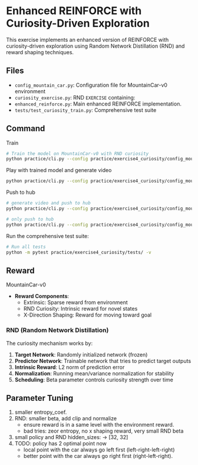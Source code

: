 # Enhanced REINFORCE with Curiosity-Driven Exploration

This exercise implements an enhanced version of REINFORCE with curiosity-driven exploration using
Random Network Distillation (RND) and reward shaping techniques.

## Files
- `config_mountain_car.py`: Configuration file for MountainCar-v0 environment
- `curiosity_exercise.py`: RND `EXERCISE` containing:
- `enhanced_reinforce.py`: Main enhanced REINFORCE implementation.
- `tests/test_curiosity_train.py`: Comprehensive test suite

## Command
Train
```bash
# Train the model on MountainCar-v0 with RND curiosity
python practice/cli.py --config practice/exercise4_curiosity/config_mountain_car.py
```

Play with trained model and generate video
```bash
python practice/cli.py --config practice/exercise4_curiosity/config_mountain_car.py --mode play
```

Push to hub
```bash
# generate video and push to hub
python practice/cli.py --config practice/exercise4_curiosity/config_mountain_car.py --mode push_to_hub --username myuser

# only push to hub
python practice/cli.py --config practice/exercise4_curiosity/config_mountain_car.py --mode push_to_hub --username myuser --skip_play
```

Run the comprehensive test suite:
```bash
# Run all tests
python -m pytest practice/exercise4_curiosity/tests/ -v
```


## Reward

MountainCar-v0
- **Reward Components**:
  - Extrinsic: Sparse reward from environment
  - RND Curiosity: Intrinsic reward for novel states
  - X-Direction Shaping: Reward for moving toward goal

### RND (Random Network Distillation)

The curiosity mechanism works by:
1. **Target Network**: Randomly initialized network (frozen)
2. **Predictor Network**: Trainable network that tries to predict target outputs
3. **Intrinsic Reward**: L2 norm of prediction error
4. **Normalization**: Running mean/variance normalization for stability
5. **Scheduling**: Beta parameter controls curiosity strength over time


## Parameter Tuning
1. smaller entropy_coef.
2. RND: smaller beta, add clip and normalize
    - ensure reward is in a same level with the environment reward.
    - bad tries: zeor entropy, no x shaping reward, very small RND beta
3. small policy and RND hidden_sizes: -> [32, 32]
4. TODO: policy has 2 optimal point now
    - local point with the car always go left first (left-right-left-right)
    - better point with the car always go right first (right-left-right).
